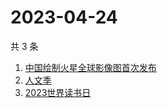 # 2023-04-24

共 3 条

<!-- BEGIN -->
<!-- 最后更新时间 Mon Apr 24 2023 21:10:27 GMT+0800 (China Standard Time) -->

1. [中国绘制火星全球影像图首次发布](https://www.zhihu.com/search?q=%E4%B8%AD%E5%9B%BD%E7%BB%98%E5%88%B6%E7%81%AB%E6%98%9F%E5%85%A8%E7%90%83%E5%BD%B1%E5%83%8F%E5%9B%BE%E9%A6%96%E6%AC%A1%E5%8F%91%E5%B8%83)
1. [人文季](https://www.zhihu.com/search?q=%E4%BA%BA%E6%96%87%E5%AD%A3)
1. [2023世界读书日](https://www.zhihu.com/search?q=2023%E4%B8%96%E7%95%8C%E8%AF%BB%E4%B9%A6%E6%97%A5)

<!-- END -->
